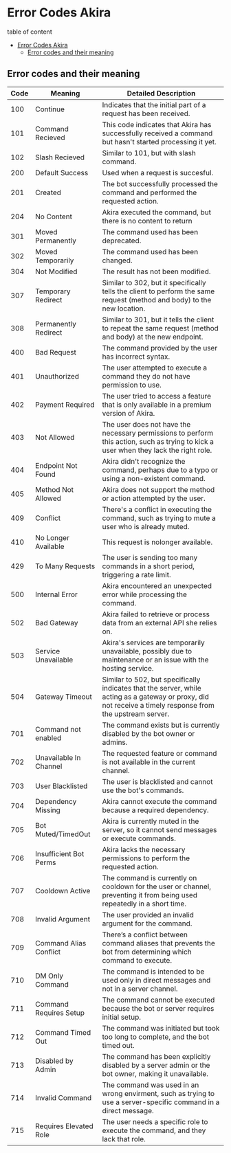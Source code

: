 # Error Codes Akira

table of content

- [Error Codes Akira](#error-codes-akira)
  - [Error codes and their meaning](#error-codes-and-their-meaning)

## Error codes and their meaning

| Code | Meaning                  | Detailed Description |
|--------|------------------------|----------------------|
| 100    | Continue               | Indicates that the initial part of a request has been received. |
| 101    | Command Recieved       | This code indicates that Akira has successfully received a command but hasn't started processing it yet. |
| 102    | Slash Recieved         | Similar to 101, but with slash command. |
| 200    | Default Success        | Used when a request is succesful.|
| 201    | Created                | The bot successfully processed the command and performed the requested action. |
| 204    | No Content             | Akira executed the command, but there is no content to return |
| 301    | Moved Permanently      | The command used has been deprecated. |
| 302    | Moved Temporarily      | The command used has been changed. |
| 304    | Not Modified           | The result has not been modified. |
| 307    | Temporary Redirect     | Similar to 302, but it specifically tells the client to perform the same request (method and body) to the new location. |
| 308    | Permanently Redirect   | Similar to 301, but it tells the client to repeat the same request (method and body) at the new endpoint.|
| 400    | Bad Request            | The command provided by the user has incorrect syntax. |
| 401    | Unauthorized           | The user attempted to execute a command they do not have permission to use. |
| 402    | Payment Required       | The user tried to access a feature that is only available in a premium version of Akira. |
| 403    | Not Allowed            | The user does not have the necessary permissions to perform this action, such as trying to kick a user when they lack the right role. |
| 404    | Endpoint Not Found     | Akira didn't recognize the command, perhaps due to a typo or using a non-existent command.|
| 405    | Method Not Allowed     | Akira does not support the method or action attempted by the user. |
| 409    | Conflict               | There's a conflict in executing the command, such as trying to mute a user who is already muted. |
| 410    | No Longer Available    | This request is nolonger available. |
| 429    | To Many Requests       | The user is sending too many commands in a short period, triggering a rate limit.|
| 500    | Internal Error         | Akira encountered an unexpected error while processing the command. |
| 502    | Bad Gateway            | Akira failed to retrieve or process data from an external API she relies on. |
| 503    | Service Unavailable    | Akira's services are temporarily unavailable, possibly due to maintenance or an issue with the hosting service.|
| 504    | Gateway Timeout        | Similar to 502, but specifically indicates that the server, while acting as a gateway or proxy, did not receive a timely response from the upstream server. |
| 701    | Command not enabled    | The command exists but is currently disabled by the bot owner or admins. |
| 702    | Unavailable In Channel | The requested feature or command is not available in the current channel.|
| 703    | User Blacklisted       | The user is blacklisted and cannot use the bot's commands. |
| 704    | Dependency Missing     | Akira cannot execute the command because a required dependency. |
| 705    | Bot Muted/TimedOut     | Akira is currently muted in the server, so it cannot send messages or execute commands. |
| 706    | Insufficient Bot Perms | Akira lacks the necessary permissions to perform the requested action. |
| 707    | Cooldown Active        | The command is currently on cooldown for the user or channel, preventing it from being used repeatedly in a short time. |
| 708    | Invalid Argument       | The user provided an invalid argument for the command. |
| 709    | Command Alias Conflict | There’s a conflict between command aliases that prevents the bot from determining which command to execute. |
| 710    | DM Only Command        | The command is intended to be used only in direct messages and not in a server channel. |
| 711    | Command Requires Setup | The command cannot be executed because the bot or server requires initial setup. |
| 712    | Command Timed Out      | The command was initiated but took too long to complete, and the bot timed out. |
| 713    | Disabled by Admin      | The command has been explicitly disabled by a server admin or the bot owner, making it unavailable. |
| 714    | Invalid Command        | The command was used in an wrong envirment, such as trying to use a server-specific command in a direct message. |
| 715    | Requires Elevated Role | The user needs a specific role to execute the command, and they lack that role. |
